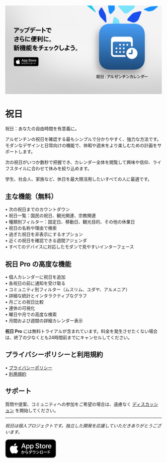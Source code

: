 [![祝日 App](images/banner.png)](https://apps.apple.com/app/id6744455042)  

# 祝日  

祝日：あなたの自由時間を有意義に。  

アルゼンチンの祝日を確認する最もシンプルで分かりやすく、強力な方法です。  
モダンなデザインと日常向けの機能で、休暇や週末をより楽しむための計画をサポートします。  

次の祝日がいつか数秒で把握でき、カレンダー全体を閲覧して興味や信仰、ライフスタイルに合わせて休みを絞り込めます。  

学生、社会人、家族など、休日を最大限活用したいすべての人に最適です。  

## 主な機能（無料）  

• 次の祝日までのカウントダウン  
• 祝日一覧：国民の祝日、観光関連、宗教関連  
• 種類別フィルター：固定日、移動日、観光目的、その他の休業日  
• 祝日の名称や理由で検索  
• 過ぎた祝日を非表示にするオプション  
• 近くの祝日を確認できる週間アジェンダ  
• すべてのデバイスに対応したモダンで見やすいインターフェース  

## 祝日 Pro の高度な機能  

• 個人カレンダーに祝日を追加  
• 各祝日の前に通知を受け取る  
• コミュニティ別フィルター（ムスリム、ユダヤ、アルメニア）  
• 詳細な統計とインタラクティブなグラフ  
• 月ごとの祝日比較  
• 連休の可視化  
• 曜日や月での高度な検索  
• 月間および週間の詳細カレンダー表示  

**祝日 Pro** には無料トライアルが含まれています。料金を発生させたくない場合は、終了の少なくとも24時間前までにキャンセルしてください。  

## プライバシーポリシーと利用規約  

• [プライバシーポリシー](https://lucasditomase.github.io/feriados/ja/privacy-policy)  
• [利用規約](https://lucasditomase.github.io/feriados/ja/terms-and-conditions)  

## サポート  

質問や提案、コミュニティへの参加をご希望の場合は、遠慮なく [ディスカッション](https://github.com/lucasditomase/feriados/discussions) を開始してください。  

---  

*祝日は個人プロジェクトです。独立した開発を応援していただきありがとうございます。*  

<p align="left">  
  <a href="https://apps.apple.com/app/id6744455042">  
    <img src="images/download-badge.svg" alt="App Storeでダウンロード" height="60">  
  </a>  
</p>  
